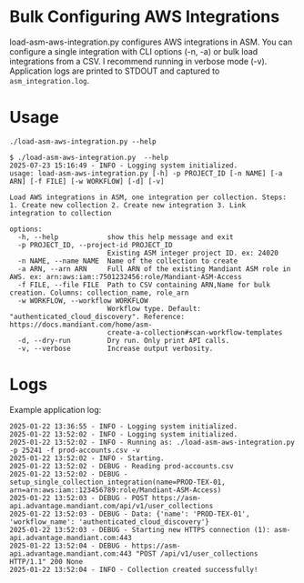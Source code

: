 # Bulk Configuring AWS Integrations
load-asm-aws-integration.py configures AWS integrations in ASM.  You can configure a single integration with CLI options (-n, -a) or bulk load integrations from a CSV. I recommend running in verbose mode (-v). Application logs are printed to STDOUT and captured to `asm_integration.log`. 


# Usage
`./load-asm-aws-integration.py --help`

```
$ ./load-asm-aws-integration.py  --help
2025-07-23 15:16:49 - INFO - Logging system initialized.
usage: load-asm-aws-integration.py [-h] -p PROJECT_ID [-n NAME] [-a ARN] [-f FILE] [-w WORKFLOW] [-d] [-v]

Load AWS integrations in ASM, one integration per collection. Steps: 1. Create new collection 2. Create new integration 3. Link
integration to collection

options:
  -h, --help            show this help message and exit
  -p PROJECT_ID, --project-id PROJECT_ID
                        Existing ASM integer project ID. ex: 24020
  -n NAME, --name NAME  Name of the collection to create
  -a ARN, --arn ARN     Full ARN of the existing Mandiant ASM role in AWS. ex: arn:aws:iam::7501232456:role/Mandiant-ASM-Access
  -f FILE, --file FILE  Path to CSV containing ARN,Name for bulk creation. Columns: collection_name, role_arn
  -w WORKFLOW, --workflow WORKFLOW
                        Workflow type. Default: "authenticated_cloud_discovery". Reference: https://docs.mandiant.com/home/asm-
                        create-a-collection#scan-workflow-templates
  -d, --dry-run         Dry run. Only print API calls.
  -v, --verbose         Increase output verbosity.
```

# Logs
Example application log:
```
2025-01-22 13:36:55 - INFO - Logging system initialized.
2025-01-22 13:52:02 - INFO - Logging system initialized.
2025-01-22 13:52:02 - INFO - Running as: ./load-asm-aws-integration.py -p 25241 -f prod-accounts.csv -v
2025-01-22 13:52:02 - INFO - Starting.
2025-01-22 13:52:02 - DEBUG - Reading prod-accounts.csv
2025-01-22 13:52:02 - DEBUG - setup_single_collection_integration(name=PROD-TEX-01, arn=arn:aws:iam::123456789:role/Mandiant-ASM-Access)
2025-01-22 13:52:03 - DEBUG - POST https://asm-api.advantage.mandiant.com/api/v1/user_collections
2025-01-22 13:52:03 - DEBUG - Data: {'name': 'PROD-TEX-01', 'workflow_name': 'authenticated_cloud_discovery'}
2025-01-22 13:52:03 - DEBUG - Starting new HTTPS connection (1): asm-api.advantage.mandiant.com:443
2025-01-22 13:52:04 - DEBUG - https://asm-api.advantage.mandiant.com:443 "POST /api/v1/user_collections HTTP/1.1" 200 None
2025-01-22 13:52:04 - INFO - Collection created successfully!
```

